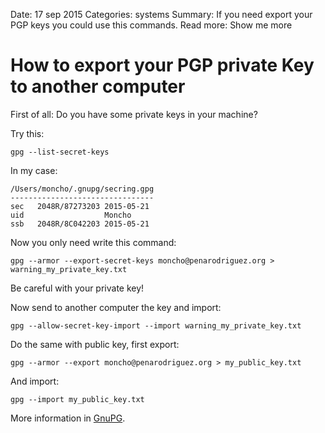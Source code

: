 Date: 17 sep 2015
Categories: systems
Summary: If you need export your PGP keys you could use this commands.
Read more: Show me more

# How to export your PGP private Key to another computer

First of all: Do you have some private keys in your machine?

Try this:

<pre><code>gpg --list-secret-keys</code></pre>

In my case:

<pre><code>/Users/moncho/.gnupg/secring.gpg
--------------------------------
sec   2048R/87273203 2015-05-21
uid                  Moncho <moncho@penarodriguez.org>
ssb   2048R/8C042203 2015-05-21</code></pre>


Now you only need write this command:

<pre><code>gpg --armor --export-secret-keys moncho@penarodriguez.org > warning_my_private_key.txt</code></pre>

Be careful with your private key!

Now send to another computer the key and import:

<pre><code>gpg --allow-secret-key-import --import warning_my_private_key.txt</code></pre>


Do the same with public key, first export:

<pre><code>gpg --armor --export moncho@penarodriguez.org > my_public_key.txt</code></pre>

And import:

<pre><code>gpg --import my_public_key.txt</code></pre>

More information in [GnuPG][gnupg].

[gnupg]:https://www.gnupg.org
